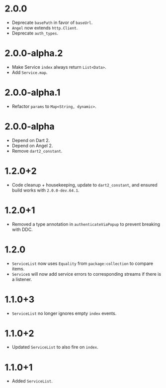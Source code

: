 # 2.0.0
* Deprecate `basePath` in favor of `baseUrl`.
* `Angel` now extends `http.Client`.
* Deprecate `auth_types`.

# 2.0.0-alpha.2
* Make Service `index` always return `List<Data>`.
* Add `Service.map`.

# 2.0.0-alpha.1
* Refactor `params` to `Map<String, dynamic>`.

# 2.0.0-alpha
* Depend on Dart 2.
* Depend on Angel 2.
* Remove `dart2_constant`.

# 1.2.0+2
* Code cleanup + housekeeping, update to `dart2_constant`, and
ensured build works with `2.0.0-dev.64.1`.

# 1.2.0+1
* Removed a type annotation in `authenticateViaPopup` to prevent breaking with DDC.

# 1.2.0
* `ServiceList` now uses `Equality` from `package:collection` to compare items.
* `Service`s will now add service errors to corresponding streams if there is a listener.

# 1.1.0+3
* `ServiceList` no longer ignores empty `index` events.

# 1.1.0+2
* Updated `ServiceList` to also fire on `index`.

# 1.1.0+1
* Added `ServiceList`.
